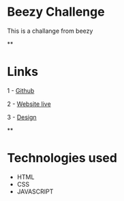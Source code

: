 # Beezy Challenge

This is a challange from beezy

**

# Links

   1 - [Github](https://github.com/Tiago-Rodrigs/beezy-challenge)

   2 - [Website live](https://beezy-challenge.netlify.app)
   
   3 - [Design](https://zpl.io/VQWP4ZW)

**

# Technologies used

* HTML
* CSS
* JAVASCRIPT